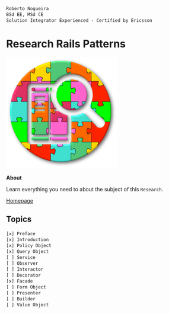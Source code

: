 ```
Roberto Nogueira  
BSd EE, MSd CE
Solution Integrator Experienced - Certified by Ericsson
```
# Research Rails Patterns

![project image](images/research.png)

**About**

Learn everything you need to about the subject of this `Research`.

[Homepage]()

## Topics
```
[x] Preface
[x] Introduction
[x] Policy Object
[x] Query Object
[ ] Service
[ ] Observer
[ ] Interactor
[ ] Decorator
[x] Facade
[ ] Form Object
[ ] Presenter
[ ] Builder
[ ] Value Object
```
